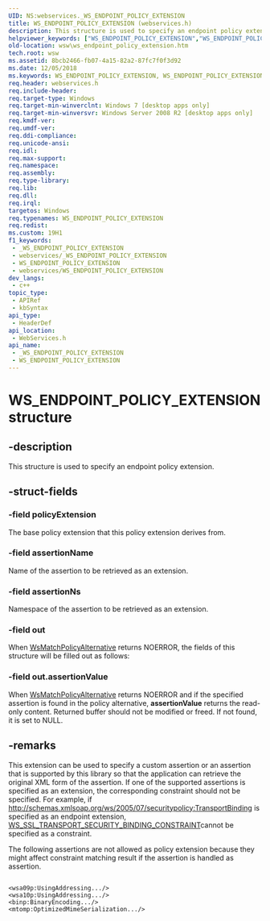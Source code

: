 ```yaml
---
UID: NS:webservices._WS_ENDPOINT_POLICY_EXTENSION
title: WS_ENDPOINT_POLICY_EXTENSION (webservices.h)
description: This structure is used to specify an endpoint policy extension.
helpviewer_keywords: ["WS_ENDPOINT_POLICY_EXTENSION","WS_ENDPOINT_POLICY_EXTENSION structure [Web Services for Windows]","webservices/WS_ENDPOINT_POLICY_EXTENSION","wsw.ws_endpoint_policy_extension"]
old-location: wsw\ws_endpoint_policy_extension.htm
tech.root: wsw
ms.assetid: 8bcb2466-fb07-4a15-82a2-87fc7f0f3d92
ms.date: 12/05/2018
ms.keywords: WS_ENDPOINT_POLICY_EXTENSION, WS_ENDPOINT_POLICY_EXTENSION structure [Web Services for Windows], webservices/WS_ENDPOINT_POLICY_EXTENSION, wsw.ws_endpoint_policy_extension
req.header: webservices.h
req.include-header: 
req.target-type: Windows
req.target-min-winverclnt: Windows 7 [desktop apps only]
req.target-min-winversvr: Windows Server 2008 R2 [desktop apps only]
req.kmdf-ver: 
req.umdf-ver: 
req.ddi-compliance: 
req.unicode-ansi: 
req.idl: 
req.max-support: 
req.namespace: 
req.assembly: 
req.type-library: 
req.lib: 
req.dll: 
req.irql: 
targetos: Windows
req.typenames: WS_ENDPOINT_POLICY_EXTENSION
req.redist: 
ms.custom: 19H1
f1_keywords:
 - _WS_ENDPOINT_POLICY_EXTENSION
 - webservices/_WS_ENDPOINT_POLICY_EXTENSION
 - WS_ENDPOINT_POLICY_EXTENSION
 - webservices/WS_ENDPOINT_POLICY_EXTENSION
dev_langs:
 - c++
topic_type:
 - APIRef
 - kbSyntax
api_type:
 - HeaderDef
api_location:
 - WebServices.h
api_name:
 - _WS_ENDPOINT_POLICY_EXTENSION
 - WS_ENDPOINT_POLICY_EXTENSION
---
```


# WS_ENDPOINT_POLICY_EXTENSION structure


## -description

This structure is used to specify an endpoint policy extension.

## -struct-fields

### -field policyExtension

The base policy extension that this policy extension derives from.

### -field assertionName

Name of the assertion to be retrieved as an extension.

### -field assertionNs

Namespace of the assertion to be retrieved as an extension.

### -field out

When <a href="/windows/desktop/api/webservices/nf-webservices-wsmatchpolicyalternative">WsMatchPolicyAlternative</a> returns NOERROR, the
                    fields of this structure will be filled out as follows:

### -field out.assertionValue

When <a href="/windows/desktop/api/webservices/nf-webservices-wsmatchpolicyalternative">WsMatchPolicyAlternative</a> returns NOERROR and if the specified assertion is found in the policy alternative, <b>assertionValue</b> returns the read-only content. Returned buffer should not be modified or freed. If not found, it is set to NULL.

## -remarks

This extension can be used to specify a custom assertion or an assertion that is
              supported by this library so that the application can
              retrieve the original XML form of the assertion. If one of the supported assertions
              is specified as an extension, the corresponding constraint should not be specified.
              For example, if http://schemas.xmlsoap.org/ws/2005/07/securitypolicy:TransportBinding
              is specified as an endpoint extension, <a href="/windows/win32/api/webservices/ns-webservices-ws_ssl_transport_security_binding_constraint">WS_SSL_TRANSPORT_SECURITY_BINDING_CONSTRAINT</a>cannot be specified as a constraint.
          

The following assertions are not allowed as policy extension because they might affect constraint 
              matching result if the assertion is handled as assertion. 

<pre class="syntax" xml:space="preserve"><code>
&lt;wsa09p:UsingAddressing.../&gt;
&lt;wsa10p:UsingAddressing.../&gt;
&lt;binp:BinaryEncoding.../&gt;
&lt;mtomp:OptimizedMimeSerialization.../&gt;</code></pre>

